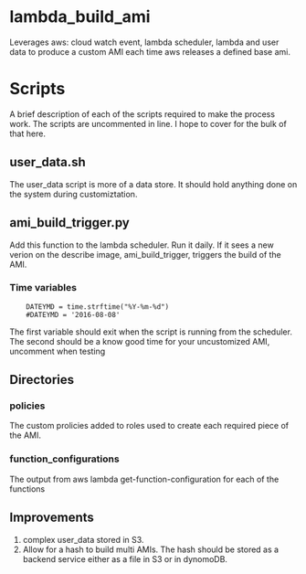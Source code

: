 # lambda_build_ami
Leverages aws: cloud watch event, lambda scheduler, lambda and user data to produce a custom AMI each time aws releases a defined base ami.

# Scripts
A brief description of each of the scripts required to make the process work. The scripts are uncommented in line. I hope to cover  for the bulk of that here.
## user_data.sh
The user_data script is more of a data store. It should hold anything done on the system during customiztation.
## ami_build_trigger.py
Add this function to the lambda scheduler. Run it daily. If it sees a new verion on the describe image, ami_build_trigger, triggers the build of the AMI.
### Time variables
```
    DATEYMD = time.strftime("%Y-%m-%d")
    #DATEYMD = '2016-08-08'
```
The first variable should exit when the script is running from the scheduler. The second should be a know good time for your uncustomized AMI, uncomment when testing

## Directories
### policies
The custom prolicies added to roles used to create each required piece of the AMI.
### function_configurations
The output from aws lambda get-function-configuration for each of the functions

## Improvements
1. complex user_data stored in S3.
2. Allow  for a hash to build multi AMIs. The hash should be stored as a backend service either as a file in S3 or in dynomoDB.

